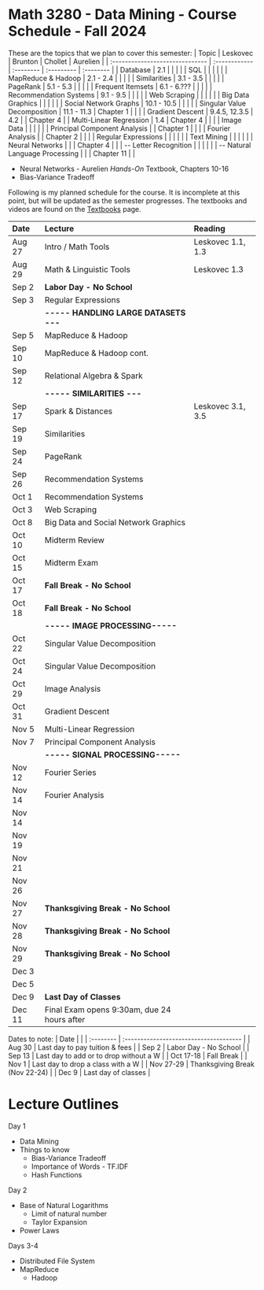 # Math 3280 - Data Mining - Course Schedule - Fall 2024

These are the topics that we plan to cover this semester:
| Topic                           | Leskovec      | Brunton   | Chollet    | Aurelien  |
| :------------------------------ | :------------ | :-------- | :--------- | :-------- |
| Database                        | 2.1           |           |            |           |
| SQL                             |               |           |            |           |
| MapReduce & Hadoop              | 2.1 - 2.4     |           |            |           |
| Similarities                    | 3.1 - 3.5     |           |            |           |
| PageRank                        | 5.1 - 5.3     |           |            |           |
| Frequent Itemsets               | 6.1 - 6.???   |           |            |           |
| Recommendation Systems          | 9.1 - 9.5     |           |            |           |
| Web Scraping                    |               |           |            |           |
| Big Data Graphics               |               |           |            |           |
| Social Network Graphs           | 10.1 - 10.5   |           |            |           |
| Singular Value Decomposition    | 11.1 - 11.3   | Chapter 1 |            |           |
| Gradient Descent                | 9.4.5, 12.3.5 | 4.2       |            | Chapter 4 |
| Multi-Linear Regression         | 1.4           | Chapter 4 |            |           |
| Image Data                      |               |           |            |           |
| Principal Component Analysis    |               | Chapter 1 |            |           |
| Fourier Analysis                |               | Chapter 2 |            |           |
| Regular Expressions             |               |           |            |           |
| Text Mining                     |               |           |            |           |
| Neural Networks                 |               |           | Chapter 4  |           |
| -- Letter Recognition           |               |           |            |           |
| -- Natural Language Processing  |               |           | Chapter 11 |           |

* Neural Networks - Aurelien *Hands-On* Textbook, Chapters 10-16
* Bias-Variance Tradeoff

Following is my planned schedule for the course. It is incomplete at this point, but will be updated as the semester progresses. The textbooks and videos are found on the [Textbooks](https://github.com/drolsonmi/math3280/3280_Textbooks.md) page.

| Date   | Lecture                              | Reading                                             |
| :----- | :----------------------------------- | :-------------------------------------------------- |
| Aug 27 | Intro / Math Tools                   | Leskovec 1.1, 1.3                                   |
| Aug 29 | Math & Linguistic Tools              | Leskovec 1.3                                        |
| Sep 2  | __Labor Day - No School__            |                                                     |
| Sep 3  | Regular Expressions                  |                                                     |
|        | __----- HANDLING LARGE DATASETS ---__|                                                     |
| Sep 5  | MapReduce & Hadoop                   |                                                     |
| Sep 10 | MapReduce & Hadoop cont.             |                                                     |
| Sep 12 | Relational Algebra & Spark           |                                                     |
|        | __----- SIMILARITIES ---__           |                                                     |
| Sep 17 | Spark & Distances                    | Leskovec 3.1, 3.5                                   |
| Sep 19 | Similarities                         |                                                     |
| Sep 24 | PageRank                             |                                                     |
| Sep 26 | Recommendation Systems               |                                                     |
| Oct 1  | Recommendation Systems               |                                                     |
| Oct 3  | Web Scraping                         |                                                     |
| Oct 8  | Big Data and Social Network Graphics |                                                     |
| Oct 10 | Midterm Review                       |                                                     |
| Oct 15 | Midterm Exam                         |                                                     |
| Oct 17 | __Fall Break - No School__           |                                                     |
| Oct 18 | __Fall Break - No School__           |                                                     |
|        | __----- IMAGE PROCESSING-----__      |                                                     |
| Oct 22 | Singular Value Decomposition         |                                                     |
| Oct 24 | Singular Value Decomposition         |                                                     |
| Oct 29 | Image Analysis                       |                                                     |
| Oct 31 | Gradient Descent                     |                                                     |
| Nov 5  | Multi-Linear Regression              |                                                     |
| Nov 7  | Principal Component Analysis         |                                                     |
|        | __----- SIGNAL PROCESSING-----__     |                                                     |
| Nov 12 | Fourier Series                       |                                                     |
| Nov 14 | Fourier Analysis                     |                                                     |
| Nov 14 |                                      |                                                     |
| Nov 19 |                                      |                                                     |
| Nov 21 |                                      |                                                     |
| Nov 26 |                                      |                                                     |
| Nov 27 | __Thanksgiving Break - No School__   |                                                     |
| Nov 28 | __Thanksgiving Break - No School__   |                                                     |
| Nov 29 | __Thanksgiving Break - No School__   |                                                     |
| Dec 3  |                                      |                                                     |
| Dec 5  |                                      |                                                     |
| Dec 9  | __Last Day of Classes__              |                                                     |
| Dec 11 | Final Exam opens 9:30am, due 24 hours after |                                              |

Dates to note:
| Date      |                                        |
| :-------- | :------------------------------------- |
| Aug 30    | Last day to pay tuition & fees         |
| Sep 2     | Labor Day - No School                  |
| Sep 13    | Last day to add or to drop without a W |
| Oct 17-18 | Fall Break                             |
| Nov 1     | Last day to drop a class with a W      |
| Nov 27-29 | Thanksgiving Break (Nov 22-24)         |
| Dec 9     | Last day of classes                    |

# Lecture Outlines
Day 1
* Data Mining
* Things to know
  * Bias-Variance Tradeoff 
  * Importance of Words - TF.IDF
  * Hash Functions

Day 2
  * Base of Natural Logarithms
    * Limit of natural number
    * Taylor Expansion
  * Power Laws

Days 3-4
* Distributed File System
* MapReduce
  * Hadoop

